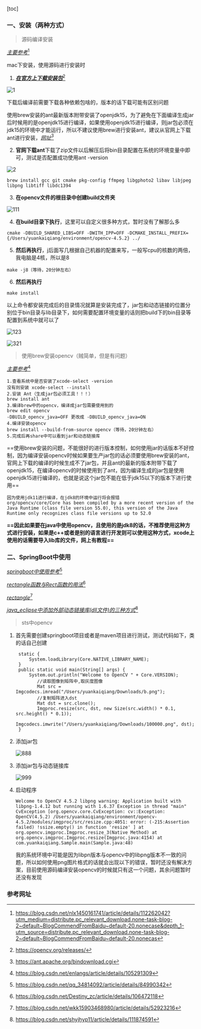 [toc]

### 一、安装（两种方式）

> 源码编译安装

[*主要参考*](https://blog.csdn.net/nlx1450161741/article/details/112262042?utm_medium=distribute.pc_relevant_download.none-task-blog-2~default~BlogCommendFromBaidu~default-20.nonecase&depth_1-utm_source=distribute.pc_relevant_download.none-task-blog-2~default~BlogCommendFromBaidu~default-20.nonecas)[^1]

mac下安装，使用源码进行安装时

1. **[*在官方上下载安装包*](https://opencv.org/releases/)**[^2]

![1](https://file-ykq.oss-cn-shanghai.aliyuncs.com/img/20210601130616.png)

下载后编译前需要下载各种依赖包啥的，版本的话下载可能有区别问题

使用brew安装的ant最新版本附带安装了openjdk15，为了避免在下面编译生成jar后时候用的是openjdk15进行编译，如果使用openjdk15进行编译，则jar包必须在jdk15的环境中才能运行，所以不建议使用brew进行安装ant，建议从官网上下载ant进行安装，[*网址*](https://ant.apache.org/bindownload.cgi)[^3]

2. **官网下载ant**下载了zip文件以后解压后将bin目录配置在系统的环境变量中即可，测试是否配置成功使用ant -version

![2](https://file-ykq.oss-cn-shanghai.aliyuncs.com/img/20210601130810.png)

```shell
brew install gcc git cmake pkg-config ffmpeg libgphoto2 libav libjpeg libpng libtiff libdc1394
```

3. **在opencv文件的根目录中创建build文件夹**

![111](https://file-ykq.oss-cn-shanghai.aliyuncs.com/img/20210601130901.png)

4. **在build目录下执行**，这里可以自定义很多种方式，暂时没有了解那么多

```shell
cmake -DBUILD_SHARED_LIBS=OFF -DWITH_IPP=OFF -DCMAKE_INSTALL_PREFIX={/Users/yuankaiqiang/environment/opencv-4.5.2} ../
```

5. **然后再执行**，j后面写几根据自己机器的配置来写，一般写cpu的核数的两倍，我电脑是4核，所以是8

```shell
make -j8（等待，20分钟左右）
```

6. **然后再执行**

```shell
make install
```

以上命令都安装完成后的目录情况就算是安装完成了，jar包和动态链接的位置分别位于bin目录与lib目录下，如何需要配置环境变量的话则把build下的bin目录等配置到系统中就可以了

![123](https://file-ykq.oss-cn-shanghai.aliyuncs.com/img/20210601131026.png)

![321](https://file-ykq.oss-cn-shanghai.aliyuncs.com/img/20210601131042.png)

> 使用brew安装opencv（贼简单，但是有问题）

[*主要参考*](https://blog.csdn.net/enlangs/article/details/105291309)[^4]

```shell
1.查看系统中是否安装了xcode-select -version
没有则安装 xcode-select --install
2.安装 Ant（生成jar包必须工具！！！）
brew install ant
3.编译brew中的opencv，编译成jar包需要使用到的
brew edit opencv
-DBUILD_opencv_java=OFF 更改成 -DBUILD_opencv_java=ON
4.编译安装opencv
brew install --build-from-source opencv（等待，20分钟左右）
5.完成后再share中可以看到jar和动态链接库
```

==使用brew安装的问题，不能很好的进行版本控制，如何使用jar的话版本不好控制，因为编译安装opencv时候如果要生产jar包的话必须要使用brew安装的ant，官网上下载的编译的时候生成不了jar包，并且ant的最新的版本附带下载了openjdk15，在编译opencv的时候使用到了ant，因为编译生成的jar包是使用openjdk15进行编译的，也就是说这个jar包不能在低于jdk15以下的版本下进行使用==

```shell
因为使用jdk11进行编译，在jdk8的环境中运行将会报错
org/opencv/core/Core has been compiled by a more recent version of the Java Runtime (class file version 55.0), this version of the Java Runtime only recognizes class file versions up to 52.0
```

**==因此如果要在java中使用opencv，且使用的是jdk8的话，不推荐使用这种方式进行安装，如果是c++或者是别的语言进行开发则可以使用这种方式，xcode上使用的话需要导入lib库的文件，网上有教程==**

### 二、SpringBoot中使用

[*springboot中使用参考*](https://blog.csdn.net/qq_34814092/article/details/84990342)[^5]

[*rectangle函数与Rect函数的用法*](https://blog.csdn.net/Destiny_zc/article/details/106472118)[^6]

[*rectangle*](https://blog.csdn.net/wkk15903468980/article/details/52923216)[^7]

[*java_eclipse中添加外部动态链接库(dll文件)的三种方式*](https://blog.csdn.net/shyjhyp11/article/details/111874591)[^8]

> sts中opencv

1. 首先需要创建springboot项目或者是maven项目进行测试，测试代码如下，类的话自己创建

   ```shell
   	static {		
   		System.loadLibrary(Core.NATIVE_LIBRARY_NAME);
   	}
   	public static void main(String[] args) {
   		System.out.println("Welcome to OpenCV " + Core.VERSION);
           //读取图像到矩阵中,取灰度图像
           Mat src = Imgcodecs.imread("/Users/yuankaiqiang/Downloads/b.png");
           //复制矩阵进入dst
           Mat dst = src.clone();
           Imgproc.resize(src, dst, new Size(src.width() * 0.1, src.height() * 0.1));
           Imgcodecs.imwrite("/Users/yuankaiqiang/Downloads/100000.png", dst);
   	}
   ```

2. 添加jar包

   ![888](https://file-ykq.oss-cn-shanghai.aliyuncs.com/img/20210601131744.png)

3. 添加jar包与动态链接库

   ![999](https://file-ykq.oss-cn-shanghai.aliyuncs.com/img/20210601131809.png)

4. 启动程序

   ```shell
   Welcome to OpenCV 4.5.2 libpng warning: Application built with libpng-1.4.12 but running with 1.6.37 Exception in thread "main" CvException [org.opencv.core.CvException: cv::Exception: OpenCV(4.5.2) /Users/yuankaiqiang/environment/opencv-4.5.2/modules/imgproc/src/resize.cpp:4051: error: (-215:Assertion failed) !ssize.empty() in function 'resize' ] at org.opencv.imgproc.Imgproc.resize_3(Native Method) at org.opencv.imgproc.Imgproc.resize(Imgproc.java:4154) at com.yuankaiqiang.Sample.main(Sample.java:48)
   ```

   我的系统环境中可能是因为libpn版本与opencv中的libpng版本不一致的问题，所以如何使用png图片格式的话就会出现以下的错误，暂时还没有解决方案，目前使用源码编译安装opencv的时候就只有这一个问题，其余问题暂时还没有发现

### 参考网址

[^1]: https://blog.csdn.net/nlx1450161741/article/details/112262042?utm_medium=distribute.pc_relevant_download.none-task-blog-2~default~BlogCommendFromBaidu~default-20.nonecase&depth_1-utm_source=distribute.pc_relevant_download.none-task-blog-2~default~BlogCommendFromBaidu~default-20.nonecas
[^2]: https://opencv.org/releases/
[^3]: https://ant.apache.org/bindownload.cgi
[^4]: https://blog.csdn.net/enlangs/article/details/105291309
[^5]: https://blog.csdn.net/qq_34814092/article/details/84990342
[^6]: https://blog.csdn.net/Destiny_zc/article/details/106472118
[^7]: https://blog.csdn.net/wkk15903468980/article/details/52923216
[^8]: https://blog.csdn.net/shyjhyp11/article/details/111874591











